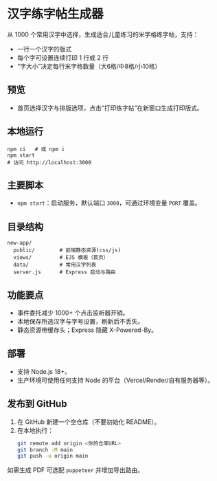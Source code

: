 # 汉字练字帖生成器

从 1000 个常用汉字中选择，生成适合儿童练习的米字格练字帖，支持：
- 一行一个汉字的版式
- 每个字可设置连续打印 1 行或 2 行
- “字大小”决定每行米字格数量（大6格/中8格/小10格）

## 预览
- 首页选择汉字与排版选项，点击“打印练字帖”在新窗口生成打印版式。

## 本地运行
```
npm ci   # 或 npm i
npm start
# 访问 http://localhost:3000
```

## 主要脚本
- `npm start`：启动服务，默认端口 `3000`，可通过环境变量 `PORT` 覆盖。

## 目录结构
```
new-app/
  public/        # 前端静态资源(css/js)
  views/         # EJS 模板（首页）
  data/          # 常用汉字列表
  server.js      # Express 启动与路由
```

## 功能要点
- 事件委托减少 1000+ 个点击监听器开销。
- 本地保存所选汉字与字号设置，刷新后不丢失。
- 静态资源带缓存头；Express 隐藏 X-Powered-By。

## 部署
- 支持 Node.js 18+。
- 生产环境可使用任何支持 Node 的平台（Vercel/Render/自有服务器等）。

## 发布到 GitHub
1. 在 GitHub 新建一个空仓库（不要初始化 README）。
2. 在本地执行：
   ```bash
   git remote add origin <你的仓库URL>
   git branch -M main
   git push -u origin main
   ```

如需生成 PDF 可选配 `puppeteer` 并增加导出路由。
